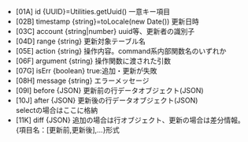 - [01A] id {UUID}=Utilities.getUuid() 一意キー項目
- [02B] timestamp {string}=toLocale(new Date()) 更新日時
- [03C] account {string|number} uuid等、更新者の識別子
- [04D] range {string} 更新対象テーブル名
- [05E] action {string} 操作内容。command系内部関数名のいずれか
- [06F] argument {string} 操作関数に渡された引数
- [07G] isErr {boolean} true:追加・更新が失敗
- [08H] message {string} エラーメッセージ
- [09I] before {JSON} 更新前の行データオブジェクト(JSON)
- [10J] after {JSON} 更新後の行データオブジェクト(JSON)<br>selectの場合はここに格納
- [11K] diff {JSON} 追加の場合は行オブジェクト、更新の場合は差分情報。{項目名：[更新前,更新後],...}形式